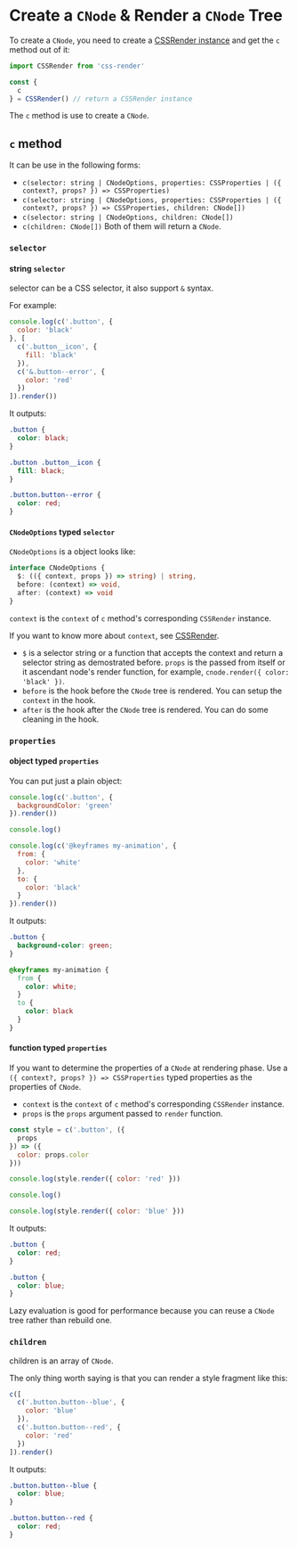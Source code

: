 # Create a `CNode` & Render a `CNode` Tree
To create a `CNode`, you need to create a [CSSRender instance](https://github.com/07akioni/css-render/blob/master/docs/css-render-instance.md) and get the `c` method out of it:
```js
import CSSRender from 'css-render'

const {
  c
} = CSSRender() // return a CSSRender instance
```
The `c` method is use to create a `CNode`.
## `c` method
It can be use in the following forms:
- `c(selector: string | CNodeOptions, properties: CSSProperties | ({ context?, props? }) => CSSProperties)`
- `c(selector: string | CNodeOptions, properties: CSSProperties | ({ context?, props? }) => CSSProperties, children: CNode[])`
- `c(selector: string | CNodeOptions, children: CNode[])`
- `c(children: CNode[])`
Both of them will return a `CNode`.
### `selector`
#### string `selector`
selector can be a CSS selector, it also support `&` syntax.

For example:
```js
console.log(c('.button', {
  color: 'black'
}, [
  c('.button__icon', {
    fill: 'black'
  }),
  c('&.button--error', {
    color: 'red'
  })
]).render())
```
It outputs:
```css
.button {
  color: black;
}

.button .button__icon {
  fill: black;
}

.button.button--error {
  color: red;
}
```
#### `CNodeOptions` typed `selector`
`CNodeOptions` is a object looks like:
```typescript
interface CNodeOptions {
  $: (({ context, props }) => string) | string,
  before: (context) => void,
  after: (context) => void
}
```
`context` is the `context` of `c` method's corresponding `CSSRender` instance.

If you want to know more about `context`, see [CSSRender](https://github.com/07akioni/css-render/blob/master/docs/css-render-instance.md).

- `$` is a selector string or a function that accepts the context and return a selector string as demostrated before. `props` is the passed from itself or it ascendant node's render function, for example, `cnode.render({ color: 'black' })`.
- `before` is the hook before the `CNode` tree is rendered. You can setup the `context` in the hook.
- `after` is the hook after the `CNode` tree is rendered. You can do some cleaning in the hook.
### `properties`
#### object typed `properties`
You can put just a plain object:
```js
console.log(c('.button', {
  backgroundColor: 'green'
}).render())

console.log()

console.log(c('@keyframes my-animation', {
  from: {
    color: 'white'
  },
  to: {
    color: 'black'
  }
}).render())
```
It outputs:
```css
.button {
  background-color: green;
}

@keyframes my-animation {
  from {
    color: white;
  }
  to {
    color: black
  }
}
```
#### function typed `properties`
If you want to determine the properties of a `CNode` at rendering phase. Use a `({ context?, props? }) => CSSProperties` typed properties as the properties of `CNode`.

- `context` is the `context` of `c` method's corresponding `CSSRender` instance.
- `props` is the `props` argument passed to `render` function.

```js
const style = c('.button', ({
  props
}) => ({
  color: props.color
}))

console.log(style.render({ color: 'red' }))

console.log()

console.log(style.render({ color: 'blue' }))
```
It outputs:
```css
.button {
  color: red;
}

.button {
  color: blue;
}
```

Lazy evaluation is good for performance because you can reuse a `CNode` tree rather than rebuild one.

### `children`
children is an array of `CNode`.

The only thing worth saying is that you can render a style fragment like this:
```js
c([
  c('.button.button--blue', {
    color: 'blue'
  }),
  c('.button.button--red', {
    color: 'red'
  })
]).render()
```
It outputs:
```css
.button.button--blue {
  color: blue;
}

.button.button--red {
  color: red;
}
```

